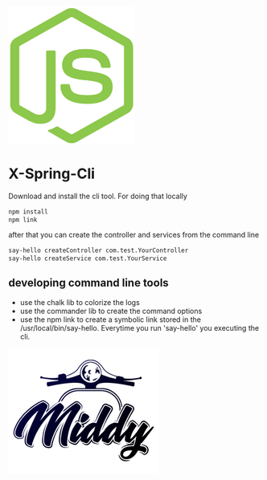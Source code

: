 <img src='./_media/node-js.png' width="50%" />

# X-Spring-Cli

Download and install the cli tool.
For doing that locally 

```$bash
npm install
npm link
```
after that you can create the controller and services from the command line
```$bash
say-hello createController com.test.YourController
say-hello createService com.test.YourService
```


## developing command line tools
- use the chalk lib to colorize the logs
- use the commander lib to create the command options
- use the npm link to create a symbolic link stored in the /usr/local/bin/say-hello.
Everytime you run 'say-hello' you executing the cli.


![X-Spring-Cli](./_media/middy.png)
